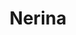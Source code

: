 ---
title: Nerina
date: 
draft: false

# descripcion
description : Aro de plata pasante

materials: Plata 925

color: Plateado

dimensions: 1,5cm diam x 1cm ancho

code: 01-20-0441

type: "Aros"

categories: []

price: $7.090,00

price_eftvo: $6.030,00

# Images
# first image will be shown in the product page
images:
  # - image: "images/path_to_image"
  # La ubicacion de las imagenes es imagenes/Aros/Aros.Solo Plata/01-20-0441-nerina
  - image: "./images/aros/solo_plata/01-20-0441-argollas-anchas_a.JPG"
  - image: "./images/aros/solo_plata/01-20-0441-argollas-anchas_b.JPG"
---